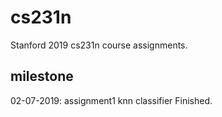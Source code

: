 # cs231n
Stanford 2019 cs231n course assignments.

## milestone
02-07-2019: assignment1 knn classifier Finished.
